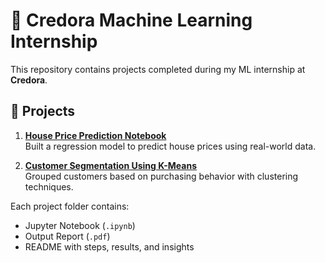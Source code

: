# 🌟 Credora Machine Learning Internship

This repository contains projects completed during my ML internship at **Credora**.

## 📁 Projects

1. **[House Price Prediction Notebook](./Task1/House_Price_Prediction.ipynb)**  
   Built a regression model to predict house prices using real-world data.

2. **[Customer Segmentation Using K-Means](./Task2/Customer_Segmentation.ipynb)**  
   Grouped customers based on purchasing behavior with clustering techniques.

Each project folder contains:
- Jupyter Notebook (`.ipynb`)
- Output Report (`.pdf`)
- README with steps, results, and insights


